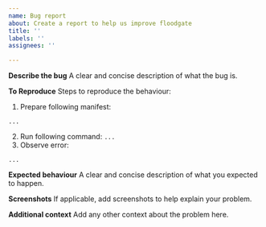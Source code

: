 ```yaml
---
name: Bug report
about: Create a report to help us improve floodgate
title: ''
labels: ''
assignees: ''

---
```


**Describe the bug**
A clear and concise description of what the bug is.

**To Reproduce**
Steps to reproduce the behaviour:
1. Prepare following manifest:
```
...
```
2. Run following command: `...`
3. Observe error: 
```
...
```

**Expected behaviour**
A clear and concise description of what you expected to happen.

**Screenshots**
If applicable, add screenshots to help explain your problem.

**Additional context**
Add any other context about the problem here.
